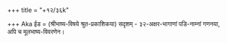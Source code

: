 +++
title = "+१२/३६k"

+++
Aka ईड = (श्रीभाष्य-विषये श्रुत-प्रकाशिकया) सदृशम् - ३२-अक्षर-भागाणां पडि-नाम्नां गणनया, अपि च मूलभाष्य-विवरणेन।  